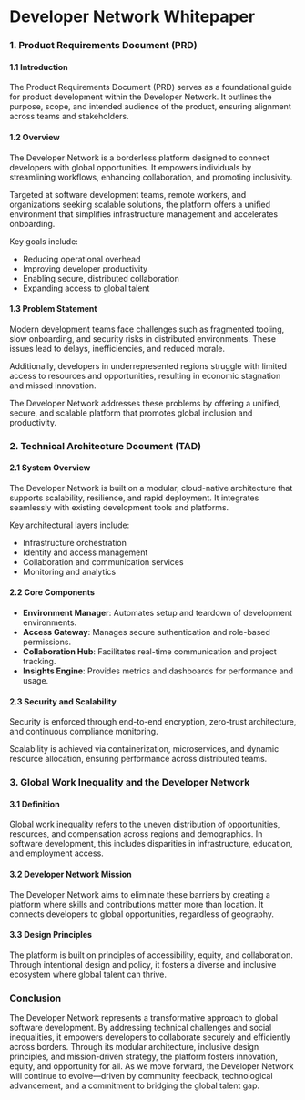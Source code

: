 # Developer Network Whitepaper

### 1. Product Requirements Document (PRD)

#### 1.1 Introduction

The Product Requirements Document (PRD) serves as a foundational guide for product development within the Developer Network. It outlines the purpose, scope, and intended audience of the product, ensuring alignment across teams and stakeholders.

#### 1.2 Overview

The Developer Network is a borderless platform designed to connect developers with global opportunities. It empowers individuals by streamlining workflows, enhancing collaboration, and promoting inclusivity.

Targeted at software development teams, remote workers, and organizations seeking scalable solutions, the platform offers a unified environment that simplifies infrastructure management and accelerates onboarding.

Key goals include:

* Reducing operational overhead
* Improving developer productivity
* Enabling secure, distributed collaboration
* Expanding access to global talent

#### 1.3 Problem Statement

Modern development teams face challenges such as fragmented tooling, slow onboarding, and security risks in distributed environments. These issues lead to delays, inefficiencies, and reduced morale.

Additionally, developers in underrepresented regions struggle with limited access to resources and opportunities, resulting in economic stagnation and missed innovation.

The Developer Network addresses these problems by offering a unified, secure, and scalable platform that promotes global inclusion and productivity.

### 2. Technical Architecture Document (TAD)

#### 2.1 System Overview

The Developer Network is built on a modular, cloud-native architecture that supports scalability, resilience, and rapid deployment. It integrates seamlessly with existing development tools and platforms.

Key architectural layers include:

* Infrastructure orchestration
* Identity and access management
* Collaboration and communication services
* Monitoring and analytics

#### 2.2 Core Components

* **Environment Manager**: Automates setup and teardown of development environments.
* **Access Gateway**: Manages secure authentication and role-based permissions.
* **Collaboration Hub**: Facilitates real-time communication and project tracking.
* **Insights Engine**: Provides metrics and dashboards for performance and usage.

#### 2.3 Security and Scalability

Security is enforced through end-to-end encryption, zero-trust architecture, and continuous compliance monitoring.

Scalability is achieved via containerization, microservices, and dynamic resource allocation, ensuring performance across distributed teams.

### 3. Global Work Inequality and the Developer Network

#### 3.1 Definition

Global work inequality refers to the uneven distribution of opportunities, resources, and compensation across regions and demographics. In software development, this includes disparities in infrastructure, education, and employment access.

#### 3.2 Developer Network Mission

The Developer Network aims to eliminate these barriers by creating a platform where skills and contributions matter more than location. It connects developers to global opportunities, regardless of geography.

#### 3.3 Design Principles

The platform is built on principles of accessibility, equity, and collaboration. Through intentional design and policy, it fosters a diverse and inclusive ecosystem where global talent can thrive.



### Conclusion

The Developer Network represents a transformative approach to global software development. By addressing technical challenges and social inequalities, it empowers developers to collaborate securely and efficiently across borders. Through its modular architecture, inclusive design principles, and mission-driven strategy, the platform fosters innovation, equity, and opportunity for all. As we move forward, the Developer Network will continue to evolve—driven by community feedback, technological advancement, and a commitment to bridging the global talent gap.



